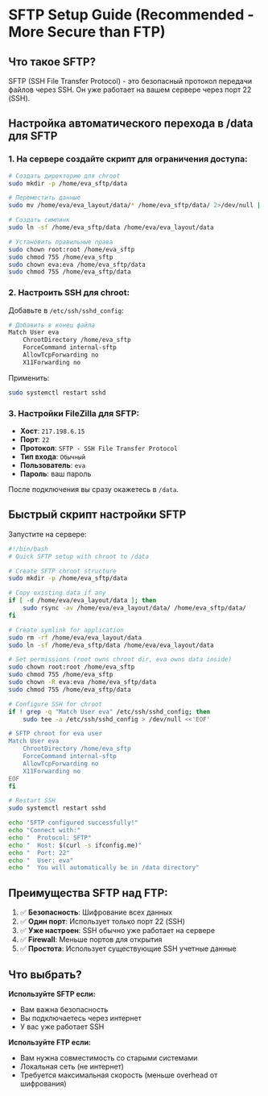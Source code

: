 # SFTP Setup Guide (Recommended - More Secure than FTP)

## Что такое SFTP?

SFTP (SSH File Transfer Protocol) - это безопасный протокол передачи файлов через SSH.
Он уже работает на вашем сервере через порт 22 (SSH).

## Настройка автоматического перехода в /data для SFTP

### 1. На сервере создайте скрипт для ограничения доступа:

```bash
# Создать директорию для chroot
sudo mkdir -p /home/eva_sftp/data

# Переместить данные
sudo mv /home/eva/eva_layout/data/* /home/eva_sftp/data/ 2>/dev/null || true

# Создать симлинк
sudo ln -sf /home/eva_sftp/data /home/eva/eva_layout/data

# Установить правильные права
sudo chown root:root /home/eva_sftp
sudo chmod 755 /home/eva_sftp
sudo chown eva:eva /home/eva_sftp/data
sudo chmod 755 /home/eva_sftp/data
```

### 2. Настроить SSH для chroot:

Добавьте в `/etc/ssh/sshd_config`:

```bash
# Добавить в конец файла
Match User eva
    ChrootDirectory /home/eva_sftp
    ForceCommand internal-sftp
    AllowTcpForwarding no
    X11Forwarding no
```

Применить:
```bash
sudo systemctl restart sshd
```

### 3. Настройки FileZilla для SFTP:

- **Хост**: `217.198.6.15`
- **Порт**: `22`
- **Протокол**: `SFTP - SSH File Transfer Protocol`
- **Тип входа**: `Обычный`
- **Пользователь**: `eva`
- **Пароль**: ваш пароль

После подключения вы сразу окажетесь в `/data`.

## Быстрый скрипт настройки SFTP

Запустите на сервере:

```bash
#!/bin/bash
# Quick SFTP setup with chroot to /data

# Create SFTP chroot structure
sudo mkdir -p /home/eva_sftp/data

# Copy existing data if any
if [ -d /home/eva/eva_layout/data ]; then
    sudo rsync -av /home/eva/eva_layout/data/ /home/eva_sftp/data/
fi

# Create symlink for application
sudo rm -rf /home/eva/eva_layout/data
sudo ln -sf /home/eva_sftp/data /home/eva/eva_layout/data

# Set permissions (root owns chroot dir, eva owns data inside)
sudo chown root:root /home/eva_sftp
sudo chmod 755 /home/eva_sftp
sudo chown -R eva:eva /home/eva_sftp/data
sudo chmod 755 /home/eva_sftp/data

# Configure SSH for chroot
if ! grep -q "Match User eva" /etc/ssh/sshd_config; then
    sudo tee -a /etc/ssh/sshd_config > /dev/null <<'EOF'

# SFTP chroot for eva user
Match User eva
    ChrootDirectory /home/eva_sftp
    ForceCommand internal-sftp
    AllowTcpForwarding no
    X11Forwarding no
EOF
fi

# Restart SSH
sudo systemctl restart sshd

echo "SFTP configured successfully!"
echo "Connect with:"
echo "  Protocol: SFTP"
echo "  Host: $(curl -s ifconfig.me)"
echo "  Port: 22"
echo "  User: eva"
echo "  You will automatically be in /data directory"
```

## Преимущества SFTP над FTP:

1. ✅ **Безопасность**: Шифрование всех данных
2. ✅ **Один порт**: Использует только порт 22 (SSH)
3. ✅ **Уже настроен**: SSH обычно уже работает на сервере
4. ✅ **Firewall**: Меньше портов для открытия
5. ✅ **Простота**: Использует существующие SSH учетные данные

## Что выбрать?

**Используйте SFTP если:**
- Вам важна безопасность
- Вы подключаетесь через интернет
- У вас уже работает SSH

**Используйте FTP если:**
- Вам нужна совместимость со старыми системами
- Локальная сеть (не интернет)
- Требуется максимальная скорость (меньше overhead от шифрования)
